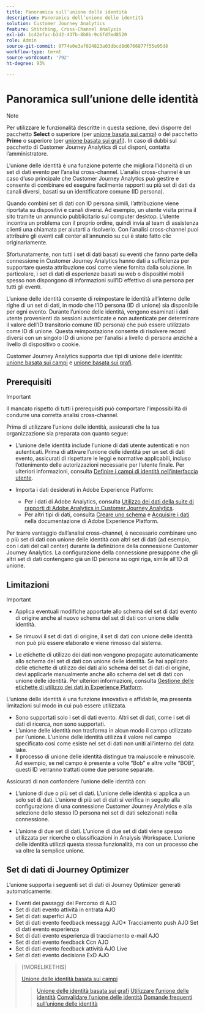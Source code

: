```yaml
---
title: Panoramica sull’unione delle identità
description: Panoramica dell’unione delle identità
solution: Customer Journey Analytics
feature: Stitching, Cross-Channel Analysis
exl-id: 1c42efac-b3d2-437b-8b0b-9c6fdfed8520
role: Admin
source-git-commit: 9774e0e3af024823a03dbcd8d6766877f55e95d8
workflow-type: tm+mt
source-wordcount: '792'
ht-degree: 93%

---
```


# Panoramica sull’unione delle identità

>[!NOTE]
>
>Per utilizzare le funzionalità descritte in questa sezione, devi disporre del pacchetto **Select** o superiore (per [unione basata sui campi](fbs.md)) o del pacchetto **Prime** o superiore (per [unione basata sui grafi](gbs.md)). In caso di dubbi sul pacchetto di Customer Journey Analytics di cui disponi, contatta l’amministratore.

L’unione delle identità è una funzione potente che migliora l’idoneità di un set di dati evento per l’analisi cross-channel. L’analisi cross-channel è un caso d’uso principale che Customer Journey Analytics può gestire e consente di combinare ed eseguire facilmente rapporti su più set di dati da canali diversi, basati su un identificatore comune (ID persona).

Quando combini set di dati con ID persona simili, l’attribuzione viene riportata su dispositivi e canali diversi. Ad esempio, un utente visita prima il sito tramite un annuncio pubblicitario sul computer desktop. L’utente incontra un problema con il proprio ordine, quindi invia al team di assistenza clienti una chiamata per aiutarti a risolverlo. Con l’analisi cross-channel puoi attribuire gli eventi call center all’annuncio su cui è stato fatto clic originariamente.

Sfortunatamente, non tutti i set di dati basati su eventi che fanno parte della connessione in Customer Journey Analytics hanno dati a sufficienza per supportare questa attribuzione così come viene fornita dalla soluzione. In particolare, i set di dati di esperienze basati su web o dispositivi mobili spesso non dispongono di informazioni sull’ID effettivo di una persona per tutti gli eventi.

L’unione delle identità consente di reimpostare le identità all’interno delle righe di un set di dati, in modo che l’ID persona (ID di unione) sia disponibile per ogni evento. Durante l’unione delle identità, vengono esaminati i dati utente provenienti da sessioni autenticate e non autenticate per determinare il valore dell’ID transitorio comune (ID persona) che può essere utilizzato come ID di unione. Questa reimpostazione consente di risolvere record diversi con un singolo ID di unione per l’analisi a livello di persona anziché a livello di dispositivo o cookie.

Customer Journey Analytics supporta due tipi di unione delle identità: [unione basata sui campi](fbs.md) e [unione basata sui grafi](gbs.md).

## Prerequisiti

>[!IMPORTANT]
>
>Il mancato rispetto di tutti i prerequisiti può comportare l’impossibilità di condurre una corretta analisi cross-channel.

Prima di utilizzare l’unione delle identità, assicurati che la tua organizzazione sia preparata con quanto segue:

- L’unione delle identità include l’unione di dati utente autenticati e non autenticati. Prima di attivare l’unione delle identità per un set di dati evento, assicurati di rispettare le leggi e normative applicabili, incluso l’ottenimento delle autorizzazioni necessarie per l’utente finale. Per ulteriori informazioni, consulta [Definire i campi di identità nell’interfaccia utente](https://experienceleague.adobe.com/it/docs/experience-platform/xdm/ui/fields/identity).

- Importa i dati desiderati in Adobe Experience Platform:

   - Per i dati di Adobe Analytics, consulta [Utilizzo dei dati della suite di rapporti di Adobe Analytics in Customer Journey Analytics](/help/getting-started/aa-vs-cja/aa-data-in-cja.md).
   - Per altri tipi di dati, consulta [Creare uno schema](https://experienceleague.adobe.com/it/docs/experience-platform/xdm/tutorials/create-schema-ui) e [Acquisire i dati](https://experienceleague.adobe.com/it/docs/experience-platform/ingestion/home) nella documentazione di Adobe Experience Platform.

Per trarre vantaggio dall’analisi cross-channel, è necessario combinare uno o più set di dati con unione delle identità con altri set di dati (ad esempio, con i dati del call center) durante la definizione della connessione Customer Journey Analytics. La configurazione della connessione presuppone che gli altri set di dati contengano già un ID persona su ogni riga, simile all’ID di unione.


## Limitazioni

>[!IMPORTANT]
>
>
>- Applica eventuali modifiche apportate allo schema del set di dati evento di origine anche al nuovo schema del set di dati con unione delle identità.
>
>- Se rimuovi il set di dati di origine, il set di dati con unione delle identità non può più essere elaborato e viene rimosso dal sistema.
>
>- Le etichette di utilizzo dei dati non vengono propagate automaticamente allo schema del set di dati con unione delle identità. Se hai applicato delle etichette di utilizzo dei dati allo schema del set di dati di origine, devi applicarle manualmente anche allo schema del set di dati con unione delle identità. Per ulteriori informazioni, consulta [Gestione delle etichette di utilizzo dei dati in Experience Platform](https://experienceleague.adobe.com/it/docs/experience-platform/data-governance/labels/overview).

L’unione delle identità è una funzione innovativa e affidabile, ma presenta limitazioni sul modo in cui può essere utilizzata.

- Sono supportati solo i set di dati evento. Altri set di dati, come i set di dati di ricerca, non sono supportati.
- L’unione delle identità non trasforma in alcun modo il campo utilizzato per l’unione. L’unione delle identità utilizza il valore nel campo specificato così come esiste nel set di dati non uniti all’interno del data lake.
- Il processo di unione delle identità distingue tra maiuscole e minuscole. Ad esempio, se nel campo è presente a volte “Bob” e altre volte “BOB”, questi ID verranno trattati come due persone separate.

Assicurati di non confondere l’unione delle identità con:

- L’unione di due o più set di dati. L’unione delle identità si applica a un solo set di dati. L’unione di più set di dati si verifica in seguito alla configurazione di una connessione Customer Journey Analytics e alla selezione dello stesso ID persona nei set di dati selezionati nella connessione.

- L’unione di due set di dati. L’unione di due set di dati viene spesso utilizzata per ricerche o classificazioni in Analysis Workspace. L’unione delle identità utilizzi questa stessa funzionalità, ma con un processo che va oltre la semplice unione.


## Set di dati di Journey Optimizer

L’unione supporta i seguenti set di dati di Journey Optimizer generati automaticamente:

- Eventi dei passaggi del Percorso di AJO
- Set di dati evento attività in entrata AJO
- Set di dati superfici AJO
- Set di dati evento feedback messaggi AJO* Tracciamento push AJO Set di dati evento esperienza
- Set di dati evento esperienza di tracciamento e-mail AJO
- Set di dati evento feedback Ccn AJO
- Set di dati evento feedback attività AJO Live
- Set di dati evento decisione ExD AJO

>[!MORELIKETHIS]
>
>[Unione delle identità basata sui campi](fbs.md)
>>[Unione delle identità basata sui grafi](gbs.md)
>>[Utilizzare l’unione delle identità](use-stitching.md)
>>[Convalidare l’unione delle identità](validate.md)
>>[Domande frequenti sull’unione delle identità](faq.md)

